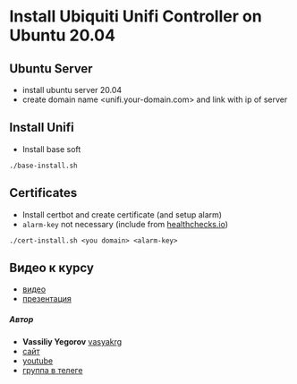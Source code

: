 # Install Ubiquiti Unifi Controller on Ubuntu 20.04

## Ubuntu Server
- install ubuntu server 20.04
- create domain name <unifi.your-domain.com> and link with ip of server

## Install Unifi

- Install base soft
```
./base-install.sh
```

## Certificates

- Install certbot and create certificate (and setup alarm)
- `alarm-key` not necessary (include from [healthchecks.io](https://healthchecks.io))

```
./cert-install.sh <you domain> <alarm-key>
```


## Видео к курсу
- [видео]()
- [презентация](https://drive.google.com/file/d/1BYhYtjVdPCbBO-vtPyotYhay2IWOPiZ4/view?usp=sharing)

##### Автор
- **Vassiliy Yegorov** [vasyakrg](https://github.com/vasyakrg)
- [сайт](https://vk.com/realmanual)
- [youtube](https://youtube.com/realmanual)
- [группа в телеге](https://t.me/realmanual_group)
